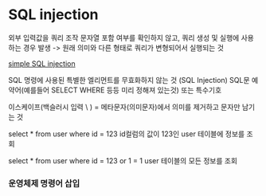 # SQL injection

외부 입력값을 쿼리 조작 문자열 포함 여부를 확인하지 않고, 쿼리 생성 및 실행에 사용하는 경우 발생 -> 원래 의미와 다른 형태로 쿼리가 변형되어서 실행되는 것

[simple SQL injection](./docs/simple_sqlinjection.pdf)

SQL 명령에 사용된 특별한 엘리먼트를 무효화하지 않는 것 (SQL Injection)
SQL문 예약어(예를들어 SELECT WHERE 등등 미리 정해져 있는것) 또는 특수기호

이스케이프(백슬러시 입력 \ ) = 메타문자(의미문자)에서 의미를 제거하고 문자만 남기는 것

select \* from user where id = 123
id컬럼의 값이 123인 user 테이블에 정보를 조회

select \* from user where id = 123 or 1 = 1
user 테이블의 모든 정보를 조회

### 운영체제 명령어 삽입
